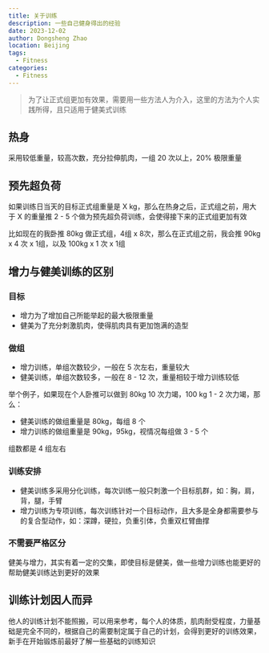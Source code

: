 ```yaml
---
title: 关于训练
description: 一些自己健身得出的经验
date: 2023-12-02
author: Dongsheng Zhao
location: Beijing
tags:
  - Fitness
categories:
  - Fitness
---
```


> 为了让正式组更加有效果，需要用一些方法人为介入，这里的方法为个人实践所得，且只适用于健美式训练

<!-- more -->

## 热身

采用较低重量，较高次数，充分拉伸肌肉，一组 20 次以上，20% 极限重量

## 预先超负荷

如果训练日当天的目标正式组重量是 X kg，那么在热身之后，正式组之前，用大于 X 的重量推 2 - 5 个做为预先超负荷训练，会使得接下来的正式组更加有效

比如现在的我卧推 80kg 做正式组，4组 x 8次，那么在正式组之前，我会推 90kg x 4 次 x 1组，以及 100kg x 1 次 x 1组

## 增力与健美训练的区别

### 目标

* 增力为了增加自己所能举起的最大极限重量
* 健美为了充分刺激肌肉，使得肌肉具有更加饱满的造型

### 做组

* 增力训练，单组次数较少，一般在 5 次左右，重量较大
* 健美训练，单组次数较多，一般在 8 - 12 次，重量相较于增力训练较低

举个例子，如果现在个人卧推可以做到 80kg 10 次力竭，100 kg 1 - 2 次力竭，那么：
* 健美训练的做组重量是 80kg，每组 8 个
* 增力训练的做组重量是 90kg，95kg，视情况每组做 3 - 5 个

组数都是 4 组左右

### 训练安排

* 健美训练多采用分化训练，每次训练一般只刺激一个目标肌群，如：胸，肩，背，腿，手臂
* 增力训练为专项训练，每次训练针对一个目标动作，且大多是全身都需要参与的复合型动作，如：深蹲，硬拉，负重引体，负重双杠臂曲撑

### 不需要严格区分

健美与增力，其实有着一定的交集，即使目标是健美，做一些增力训练也能更好的帮助健美训练达到更好的效果

## 训练计划因人而异

他人的训练计划不能照搬，可以用来参考，每个人的体质，肌肉耐受程度，力量基础是完全不同的，根据自己的需要制定属于自己的计划，会得到更好的训练效果，新手在开始锻炼前最好了解一些基础的训练知识